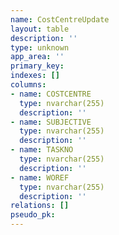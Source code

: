 ```yaml
---
name: CostCentreUpdate
layout: table
description: ''
type: unknown
app_area: ''
primary_key: 
indexes: []
columns:
- name: COSTCENTRE
  type: nvarchar(255)
  description: ''
- name: SUBJECTIVE
  type: nvarchar(255)
  description: ''
- name: TASKNO
  type: nvarchar(255)
  description: ''
- name: WOREF
  type: nvarchar(255)
  description: ''
relations: []
pseudo_pk: 
---
```


